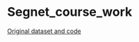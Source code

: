 # Segnet_course_work
[Original dataset and code](https://www.kaggle.com/datasets/harlequeen/synthetic-rgbd-images-of-plants)
